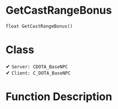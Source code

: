 # GetCastRangeBonus
```
float GetCastRangeBonus()
```
# Class
✔ `Server: CDOTA_BaseNPC`  
✔ `Client: C_DOTA_BaseNPC`  

# Function Description


